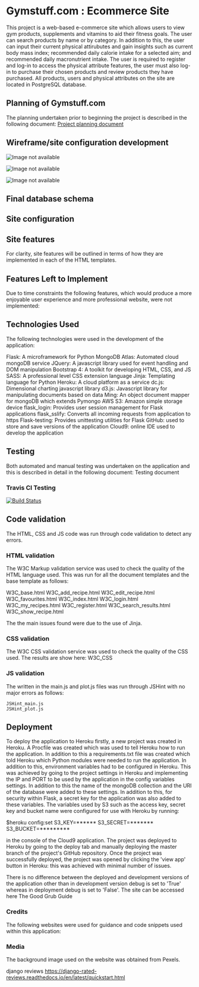 # Gymstuff.com : Ecommerce Site

This project is a web-based e-commerce site which allows users to view gym products, supplements and vitamins to aid their fitness goals. The user can search products by name or by category. In addition to this, the user can input their current physical attirubutes and gain insights such as current body mass index; recommended daily calorie intake for a selected aim; and recommended daily macronutrient intake.
The user is required to register and log-in to access the physical attribute features, the user must also log-in to purchase their chosen products and review products they have purchased. All products, users and physical attributes on the site are located in PostgreSQL database.

## Planning of Gymstuff.com
The planning undertaken prior to beginning the project is described in the following document: [Project planning document](https://github.com/chrismurray1980/GymStuff/blob/master/PLANNING.md)

## Wireframe/site configuration development
![Image not available](https://chris-m-ecommerce.s3.amazonaws.com/media/images/gymstuff_home_wireframe.JPG)

![Image not available](https://chris-m-ecommerce.s3.amazonaws.com/media/images/home1.JPG)

![Image not available](https://chris-m-ecommerce.s3.amazonaws.com/media/images/home2.JPG)

## Final database schema

## Site configuration

## Site features

For clarity, site features will be outlined in terms of how they are implemented in each of the HTML templates.

## Features Left to Implement

Due to time constraints the following features, which would produce a more enjoyable user experience and more professional website, were not implemented:

## Technologies Used

The following technologies were used in the development of the application:

Flask: A microframework for Python
MongoDB Atlas: Automated cloud mongoDB service
JQuery: A javascript library used for event handling and DOM manipulation
Bootstrap 4: A toolkit for developing HTML, CSS, and JS
SASS: A professional level CSS extension language
Jinja: Templating language for Python
Heroku: A cloud platform as a service
dc.js: Dimensional charting javascript library
d3.js: Javascript library for manipulating documents based on data
Ming: An object document mapper for mongoDB which extends Pymongo
AWS S3: Amazon simple storage device
flask_login: Provides user session management for Flask applications
flask_sslify: Converts all incoming requests from application to https
Flask-testing: Provides unittesting utilities for Flask
GitHub: used to store and save versions of the application
Cloud9: online IDE used to develop the application

## Testing

Both automated and manual testing was undertaken on the application and this is described in detail in the following document: Testing document

### Travis CI Testing

[![Build Status](https://travis-ci.org/chrismurray1980/GymStuff.svg?branch=master)](https://travis-ci.org/chrismurray1980/GymStuff)

## Code validation

The HTML, CSS and JS code was run through code validation to detect any errors.

### HTML validation

The W3C Markup validation service was used to check the quality of the HTML language used. This was run for all the document templates and the base template as follows:

W3C_base.html
W3C_add_recipe.html
W3C_edit_recipe.html
W3C_favourites.html
W3C_index.html
W3C_login.html
W3C_my_recipes.html
W3C_register.html
W3C_search_results.html
W3C_show_recipe.html

The the main issues found were due to the use of Jinja.

### CSS validation

The W3C CSS validation service was used to check the quality of the CSS used. The results are show here: W3C_CSS

### JS validation

The written in the main.js and plot.js files was run through JSHint with no major errors as follows:

    JSHint_main.js
    JSHint_plot.js

## Deployment

To deploy the application to Heroku firstly, a new project was created in Heroku. A Procfile was created which was used to tell Heroku how to run the application. In addition to this a requirements.txt file was created which told Heroku which Python modules were needed to run the application. In addition to this, environment variables had to be configured in Heroku. This was achieved by going to the project settings in Heroku and implementing the IP and PORT to be used by the application in the config variables settings. In addition to this the name of the mongoDB collection and the URI of the database were added to these settings. In addition to this, for security within Flask, a secret key for the application was also added to these variables. The variables used by S3 such as the access key, secret key and bucket name were configured for use with Heroku by running:

$heroku config:set S3_KEY=****** S3_SECRET=******* S3_BUCKET=*********

in the console of the Cloud9 application. The project was deployed to Heroku by going to the deploy tab and manually deploying the master branch of the project's GitHub repository. Once the project was successfully deployed, the project was opened by clicking the 'view app' button in Heroku: this was achieved with minimal number of issues.

There is no difference between the deployed and development versions of the application other than in development version debug is set to 'True' whereas in deployment debug is set to 'False'. The site can be accessed here The Good Grub Guide

### Credits

The following websites were used for guidance and code snippets used within this application:


### Media

The background image used on the website was obtained from Pexels.

django reviews  https://django-rated-reviews.readthedocs.io/en/latest/quickstart.html



